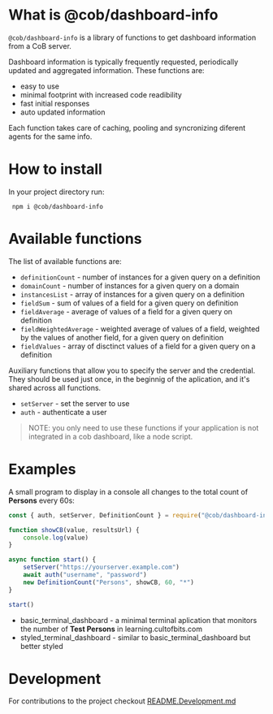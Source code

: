 # What is @cob/dashboard-info

`@cob/dashboard-info` is a library of functions to get dashboard information from a CoB server.

Dashboard information is typically frequently requested, periodically updated and aggregated information.
These functions are:
 * easy to use
 * minimal footprint with increased code readibility 
 * fast initial responses
 * auto updated information

Each function takes care of caching, pooling and syncronizing diferent agents for the same info.

# How to install

In your project directory run:

```
 npm i @cob/dashboard-info
````

# Available functions

The list of available functions are:
* `definitionCount` - number of instances for a given query on a definition
* `domainCount` - number of instances for a given query on a domain
* `instancesList` - array of instances for a given query on a definition
* `fieldSum` - sum of values of a field for a given query on definition
* `fieldAverage` - average of values of a field for a given query on definition
* `fieldWeightedAverage` - weighted average of values of a field, weighted by the values of another field, for a given query on definition
* `fieldValues` - array of disctinct values of a field for a given query on a definition


Auxiliary functions that allow you to specify the server and the credential. They should be used just once, in the beginnig of the aplication, and it's shared across all functions.
* `setServer` - set the server to use
* `auth` - authenticate a user
> NOTE: you only need to use these functions if your application is not integrated in a cob dashboard, like a node script.



# Examples

A small program to display in a console all changes to the total count of **Persons** every 60s:

```javascript
const { auth, setServer, DefinitionCount } = require("@cob/dashboard-info")

function showCB(value, resultsUrl) {
    console.log(value)
}

async function start() {
    setServer("https://yourserver.example.com")
    await auth("username", "password")
    new DefinitionCount("Persons", showCB, 60, "*")
}

start()
```

 * basic_terminal_dashboard - a minimal terminal aplication that monitors the number of **Test Persons** in learning.cultofbits.com
 * styled_terminal_dashboard - similar to basic_terminal_dashboard but better styled

# Development
For contributions to the project checkout [README.Development.md](./README.Development.md)